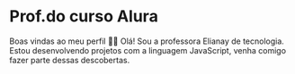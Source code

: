 # Prof.do curso Alura 
Boas vindas ao meu perfil 💙💙
Olá! Sou a professora Elianay de tecnologia.
Estou desenvolvendo projetos com a linguagem JavaScript, venha comigo fazer parte dessas descobertas.
